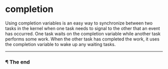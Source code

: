# completion

Using completion variables is an easy way to synchronize between two tasks in
the kernel when one task needs to signal to the other that an event has
occurred. One task waits on the completion variable while another task performs
some work. When the other task has completed the work, it uses the completion
variable to wake up any waiting tasks.

---

### ¶ The end

